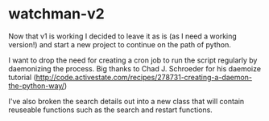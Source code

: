 watchman-v2
===========

Now that v1 is working I decided to leave it as is (as I need a working version!) and start a new project to
continue on the path of python.

I want to drop the need for creating a cron job to run the script regularly by daemonizing the process.  Big 
thanks to Chad J. Schroeder for his daemoize tutorial 
(http://code.activestate.com/recipes/278731-creating-a-daemon-the-python-way/)

I've also broken the search details out into a new class that will contain reuseable functions such as 
the search and restart functions.  
